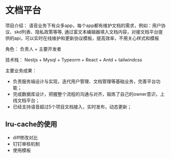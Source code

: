 # 文档平台
  项目介绍： 语音业务下有众多app，每个app都有维护文档的需求，例如：用户协议、skd列表、隐私政策等等, 通过富文本编辑器填入文档内容，对接文档平台提供的api，可以实时在线维护和更新协议模板，提高效率，不用关心样式和模板

角色： 负责人 + 主要开发者

技术栈： Nestjs + Mysql + Typeorm + React + Antd + tailwindcss

主要业务成果：
  - 负责服务端设计与实现，迭代用户管理、文档管理等基础业务，完善平台功能；
  - 完成数据库设计，把握整个流程的沟通与对齐，锻炼了自己的owner意识，上线文档平台；
  - 已经支持语音超过5个项目文档接入，实时发布，动态更新；

## lru-cache的使用
 - diff修改对比
 - 钉钉审核机制
 - 使用模板